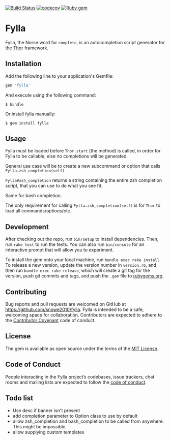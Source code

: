 [![Build Status](https://travis-ci.com/snowe2010/fylla.svg?branch=master)](https://travis-ci.com/snowe2010/fylla)
[![codecov](https://codecov.io/gh/snowe2010/fylla/branch/master/graph/badge.svg)](https://codecov.io/gh/snowe2010/fylla)
[![Ruby gem](https://img.shields.io/gem/v/fylla.svg)](https://rubygems.org/gems/fylla)

# Fylla

Fylla, the Norse word for `complete`, is an autocompletion script generator for the [Thor](whatisthor.com) framework.

## Installation

Add the following line to your application's Gemfile:

```ruby
gem 'fylla'
```

And execute using the following command:

    $ bundle

Or install fylla manually:

    $ gem install fylla

## Usage

Fylla must be loaded before `Thor.start` (the method) is called, in order for Fylla to be callable, else no completions will be generated.

General use case will be to create a new subcommand or option that calls `Fylla.zsh_completion(self)`

`Fylla#zsh_completion` returns a string containing the entire zsh completion script, that you can use to do what you see fit.

Same for bash completion.

The only requirement for calling `Fylla.zsh_completion(self)` is for `Thor` to load all commands/options/etc..

## Development

After checking out the repo, run `bin/setup` to install dependencies. Then, run `rake test` to run the tests. You can also run `bin/console` for an interactive prompt that will allow you to experiment.

To install the gem onto your local machine, run `bundle exec rake install`. To release a new version, update the version number in `version.rb`, and then run `bundle exec rake release`, which will create a git tag for the version, push git commits and tags, and push the `.gem` file to [rubygems.org](https://rubygems.org).

## Contributing

Bug reports and pull requests are welcomed on GitHub at https://github.com/snowe2010/fylla. Fylla is intended to be a safe, welcoming space for collaboration. Contributors are expected to adhere to the [Contributor Covenant](http://contributor-covenant.org) code of conduct.

## License

The gem is available as open source under the terms of the [MIT License](https://opensource.org/licenses/MIT).

## Code of Conduct

People interacting in the Fylla project’s codebases, issue trackers, chat rooms and mailing lists are expected to follow the [code of conduct](https://github.com/[USERNAME]/fylla/blob/master/CODE_OF_CONDUCT.md).

## Todo list

* Use desc if banner isn't present
* add completion parameter to Option class to use by default
* allow zsh_completion and bash_completion to be called from anywhere. This might be impossible.
* allow supplying custom templates
